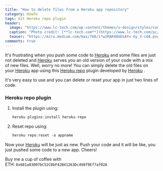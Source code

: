 ```yaml
---
title: "How to delete files from a Heroku app repository"
category: HowTo
tags: Git Heroku repo plugin
header:
  image: "https://www.lc-tech.com/wp-content/themes/u-design/styles/common-images/Delete_Banner.jpg"
  caption: "Photo credit: [**lc-tech.com**](https://www.lc-tech.com/pc/filextinguisher/)"
  teaser: "https://miro.medium.com/max/768/1*w2RAR48UbSAYv-6y_V-cdA.png"
comments: true
---
```


It's frustrating when you push some code to [Heroku](https://www.heroku.com/) and some files are just not deleted and [Heroku](https://www.heroku.com/) serves you an old version of your code with a mix of new files. Well, worry no more! You can simply delete the old files on your [Heroku](https://www.heroku.com/) app using this [Heroku repo](https://github.com/heroku/heroku-repo) plugin developed by [Heroku](https://www.heroku.com/) .

It's very easy to use and you can delete or reset your app in just two lines of code.

### Heroku repo plugin

1. Install the plugin using:

   ```javascript
   heroku plugins:install heroku-repo
   ```

2. Reset repo using:
   ```javascript
   heroku repo:reset -a appname
   ```

Now your [Heroku](https://www.heroku.com/) will be just as new. Push your code and it will be like, you just pushed some code to a new app. Cheers!

Buy me a cup of coffee with ETH: `0x681a83007bC52C0bF42B41263Dc498f9Ef7af02A` 